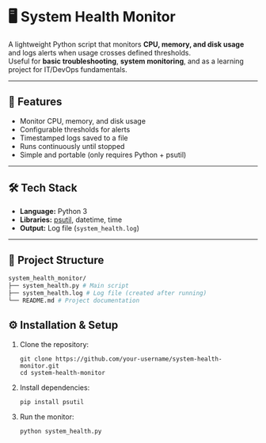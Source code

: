 # 🖥️ System Health Monitor

A lightweight Python script that monitors **CPU, memory, and disk usage** and logs alerts when usage crosses defined thresholds.  
Useful for **basic troubleshooting**, **system monitoring**, and as a learning project for IT/DevOps fundamentals.  

---

## 🚀 Features
- Monitor CPU, memory, and disk usage
- Configurable thresholds for alerts
- Timestamped logs saved to a file
- Runs continuously until stopped
- Simple and portable (only requires Python + psutil)

---

## 🛠️ Tech Stack
- **Language:** Python 3
- **Libraries:** [psutil](https://pypi.org/project/psutil/), datetime, time
- **Output:** Log file (`system_health.log`)

---

## 📂 Project Structure

```bash
system_health_monitor/
├── system_health.py # Main script
├── system_health.log # Log file (created after running)
└── README.md # Project documentation
```



## ⚙️ Installation & Setup

1. Clone the repository:
   ```
   git clone https://github.com/your-username/system-health-monitor.git
   cd system-health-monitor
   ```
2. Install dependencies:
   ```
   pip install psutil
   ```
3. Run the monitor:
   ```
   python system_health.py
   ```


